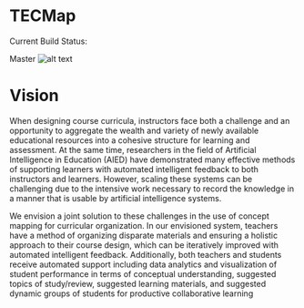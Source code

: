 # TECMap
Current Build Status:

Master
![alt text](https://circleci.com/gh/tobydragon/tecmap.png?circle-token=circle-token "Master Build Status")

# Vision
When designing course curricula, instructors face both a challenge and an opportunity to aggregate the wealth and variety of newly available educational resources into a cohesive structure for learning and assessment. At the same time, researchers in the field of Artificial Intelligence in Education (AIED) have demonstrated many effective methods of supporting learners with automated intelligent feedback to both instructors and learners. However, scaling these systems can be challenging due to the intensive work necessary to record the knowledge in a manner that is usable by artificial intelligence systems.

We envision a joint solution to these challenges in the use of concept mapping for curricular organization. In our envisioned system, teachers have a method of organizing disparate materials and ensuring a holistic approach to their course design, which can be iteratively improved with automated intelligent feedback. Additionally, both teachers and students receive automated support including data analytics and visualization of student performance in terms of conceptual understanding, suggested topics of study/review, suggested learning materials, and suggested dynamic groups of students for productive collaborative learning
